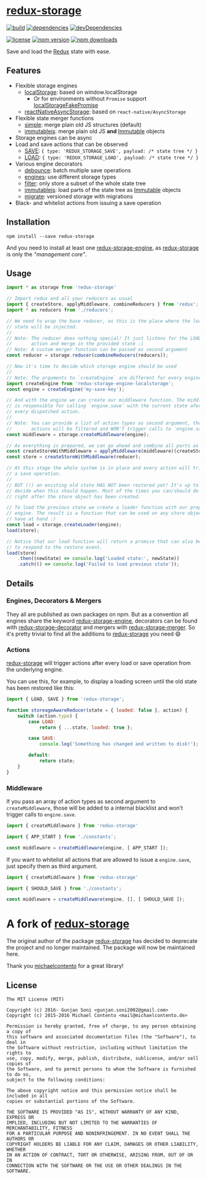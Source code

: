 # [redux-storage][]

[![build](https://travis-ci.org/guns2410/redux-storage.svg?branch=master)](https://travis-ci.org/react-stack/redux-storage)
[![dependencies](https://david-dm.org/guns2410/redux-storage.svg)](https://david-dm.org/react-stack/redux-storage)
[![devDependencies](https://david-dm.org/guns2410/redux-storage/dev-status.svg)](https://david-dm.org/react-stack/redux-storage#info=devDependencies)

[![license](https://img.shields.io/npm/l/redux-storage.svg?style=flat-square)](https://www.npmjs.com/package/redux-storage)
[![npm version](https://img.shields.io/npm/v/redux-storage.svg?style=flat-square)](https://www.npmjs.com/package/redux-storage)
[![npm downloads](https://img.shields.io/npm/dm/redux-storage.svg?style=flat-square)](https://www.npmjs.com/package/redux-storage)

Save and load the [Redux][] state with ease.

## Features

* Flexible storage engines
    * [localStorage][]: based on window.localStorage
        * Or for environments without `Promise` support [localStorageFakePromise][]
    * [reactNativeAsyncStorage][]: based on `react-native/AsyncStorage`
* Flexible state merger functions
    * [simple][merger-simple]: merge plain old JS structures (default)
    * [immutablejs][merger-immutablejs]: merge plain old JS **and** [Immutable][]
        objects
* Storage engines can be async
* Load and save actions that can be observed
    * [SAVE][]: `{ type: 'REDUX_STORAGE_SAVE', payload: /* state tree */ }`
    * [LOAD][]: `{ type: 'REDUX_STORAGE_LOAD', payload: /* state tree */ }`
* Various engine decorators
    * [debounce][]: batch multiple save operations
    * [engines][]: use different storage types
    * [filter][]: only store a subset of the whole state tree
    * [immutablejs][]: load parts of the state tree as [Immutable][] objects
    * [migrate][]: versioned storage with migrations
* Black- and whitelist actions from issuing a save operation

## Installation

    npm install --save redux-storage

And you need to install at least one [redux-storage-engine][npm-engine], as
[redux-storage][] is only the *"management core"*.

## Usage

```js
import * as storage from 'redux-storage'

// Import redux and all your reducers as usual
import { createStore, applyMiddleware, combineReducers } from 'redux';
import * as reducers from './reducers';

// We need to wrap the base reducer, as this is the place where the loaded
// state will be injected.
//
// Note: The reducer does nothing special! It just listens for the LOAD
//       action and merge in the provided state :)
// Note: A custom merger function can be passed as second argument
const reducer = storage.reducer(combineReducers(reducers));

// Now it's time to decide which storage engine should be used
//
// Note: The arguments to `createEngine` are different for every engine!
import createEngine from 'redux-storage-engine-localstorage';
const engine = createEngine('my-save-key');

// And with the engine we can create our middleware function. The middleware
// is responsible for calling `engine.save` with the current state afer
// every dispatched action.
//
// Note: You can provide a list of action types as second argument, those
//       actions will be filtered and WON'T trigger calls to `engine.save`!
const middleware = storage.createMiddleware(engine);

// As everything is prepared, we can go ahead and combine all parts as usual
const createStoreWithMiddleware = applyMiddleware(middleware)(createStore);
const store = createStoreWithMiddleware(reducer);

// At this stage the whole system is in place and every action will trigger
// a save operation.
//
// BUT (!) an existing old state HAS NOT been restored yet! It's up to you to
// decide when this should happen. Most of the times you can/should do this
// right after the store object has been created.

// To load the previous state we create a loader function with our prepared
// engine. The result is a function that can be used on any store object you
// have at hand :)
const load = storage.createLoader(engine);
load(store);

// Notice that our load function will return a promise that can also be used
// to respond to the restore event.
load(store)
    .then((newState) => console.log('Loaded state:', newState))
    .catch(() => console.log('Failed to load previous state'));
```

## Details

### Engines, Decorators & Mergers

They all are published as own packages on npm. But as a convention all engines
share the keyword [redux-storage-engine][npm-engine], decorators can be found
with [redux-storage-decorator][npm-decorator] and mergers with
[redux-storage-merger][npm-merger]. So it's pretty trivial to find all
the additions to [redux-storage][] you need :smile:

### Actions

[redux-storage][] will trigger actions after every load or save operation from
the underlying engine.

You can use this, for example, to display a loading screen until the old state
has been restored like this:

```js
import { LOAD, SAVE } from 'redux-storage';

function storeageAwareReducer(state = { loaded: false }, action) {
    switch (action.type) {
        case LOAD:
            return { ...state, loaded: true };

        case SAVE:
            console.log('Something has changed and written to disk!');

        default:
            return state;
    }
}
```

### Middleware

If you pass an array of action types as second argument to `createMiddleware`,
those will be added to a internal blacklist and won't trigger calls to
`engine.save`.

```js
import { createMiddleware } from 'redux-storage'

import { APP_START } from './constants';

const middleware = createMiddleware(engine, [ APP_START ]);
```

If you want to whitelist all actions that are allowed to issue a `engine.save`,
just specify them as third argument.

```js
import { createMiddleware } from 'redux-storage'

import { SHOULD_SAVE } from './constants';

const middleware = createMiddleware(engine, [], [ SHOULD_SAVE ]);
```

# A fork of [redux-storage](https://github.com/michaelcontento/redux-storage)

The original author of the package [redux-storage](https://github.com/michaelcontento/redux-storage) has decided to deprecate the project and no longer maintained. The package will now be maintained here.

Thank you [michaelcontento](https://github.com/michaelcontento) for a great library!

## License

    The MIT License (MIT)

    Copyright (c) 2016- Gunjan Soni <gunjan.soni2002@gmail.com> 
    Copyright (c) 2015-2016 Michael Contento <mail@michaelcontento.de> 

    Permission is hereby granted, free of charge, to any person obtaining a copy of
    this software and associated documentation files (the "Software"), to deal in
    the Software without restriction, including without limitation the rights to
    use, copy, modify, merge, publish, distribute, sublicense, and/or sell copies of
    the Software, and to permit persons to whom the Software is furnished to do so,
    subject to the following conditions:

    The above copyright notice and this permission notice shall be included in all
    copies or substantial portions of the Software.

    THE SOFTWARE IS PROVIDED "AS IS", WITHOUT WARRANTY OF ANY KIND, EXPRESS OR
    IMPLIED, INCLUDING BUT NOT LIMITED TO THE WARRANTIES OF MERCHANTABILITY, FITNESS
    FOR A PARTICULAR PURPOSE AND NONINFRINGEMENT. IN NO EVENT SHALL THE AUTHORS OR
    COPYRIGHT HOLDERS BE LIABLE FOR ANY CLAIM, DAMAGES OR OTHER LIABILITY, WHETHER
    IN AN ACTION OF CONTRACT, TORT OR OTHERWISE, ARISING FROM, OUT OF OR IN
    CONNECTION WITH THE SOFTWARE OR THE USE OR OTHER DEALINGS IN THE SOFTWARE.

  [merger-simple]: https://github.com/react-stack/redux-storage-merger-simple
  [merger-immutablejs]: https://github.com/react-stack/redux-storage-merger-immutablejs
  [npm-engine]: https://www.npmjs.com/browse/keyword/redux-storage-engine
  [npm-decorator]: https://www.npmjs.com/browse/keyword/redux-storage-decorator
  [npm-merger]: https://www.npmjs.com/browse/keyword/redux-storage-merger
  [Redux]: https://github.com/gaearon/redux
  [Immutable]: https://github.com/facebook/immutable-js
  [redux-storage]: https://github.com/react-stack/redux-storage
  [react-native]: https://facebook.github.io/react-native/
  [localStorage]: https://github.com/react-stack/redux-storage-engine-localStorage
  [localStorageFakePromise]: https://github.com/react-stack/redux-storage-engine-localStorageFakePromise
  [reactNativeAsyncStorage]: https://github.com/react-stack/redux-storage-engine-reactNativeAsyncStorage
  [LOAD]: https://github.com/react-stack/redux-storage/blob/master/src/constants.js#L1
  [SAVE]: https://github.com/react-stack/redux-storage/blob/master/src/constants.js#L2
  [debounce]: https://github.com/react-stack/redux-storage-decorator-debounce
  [engines]: https://github.com/allegro/redux-storage-decorator-engines
  [filter]: https://github.com/react-stack/redux-storage-decorator-filter
  [migrate]: https://github.com/mathieudutour/redux-storage-decorator-migrate
  [immutablejs]: https://github.com/react-stack/redux-storage-decorator-immutablejs
